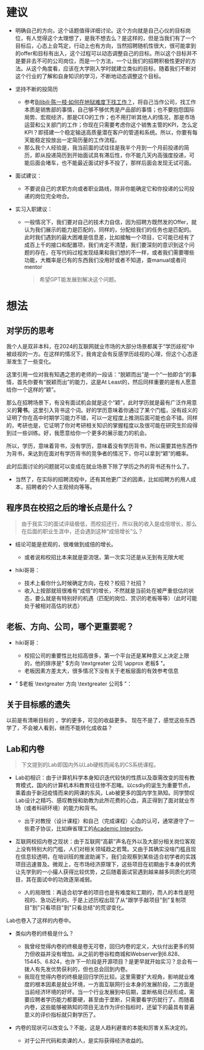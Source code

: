 # 建议

+ 明确自己的方向，这个话题值得详细讨论。这个方向就是自己心仪的目标岗位，有人觉得这个太理想了，是我不想去么？是这样的，但是当我们有了一个目标后，心态上会笃定，行动上也有方向，当然招聘随机性很大，很可能拿到的offer和目标有出入，这个过程可以动态调整自己的目标。所以这个目标并不是要非去不可的公司岗位，而是一个方法，一个让我们的招聘积极性更好的方法。从这个角度看，应该在大学刚入学时就建立类似的目标，随着我们不断对这个行业的了解和自身知识的学习，不断地动态调整这个目标。

+ 坚持不断的投简历
	+ 参考[Bilibili·陈一枝·如何在地狱难度下找工作？](https://www.bilibili.com/video/BV1BN411D73i/)，将自己当作公司，找工作本质是销售部的事情，自己够不够优秀是产品部的事情；也不要抱怨国际局势、宏观经济，那是CEO的工作；也不用打听其他人的情况，那是市场运营和公关部门的工作；你现在只需要考虑你这个销售主管的KPI，怎么定KPI？即搭建一个稳定输送高质量潜在客户的管道和系统。所以，你要有每天能稳定投放出一定简历量的工作流程。
	+ 那么我个人经验是，我当前面的试往往是我半个月到一个月前投递的简历，即从投递简历到开始面试具有滞后性，你不能几天内高强度投递，可能后面会堵车，也不能最近面试好多不投了，那样后面会发现无试可面。

+ 面试建议：
	+ 不要说自己的求职方向或者职业路线，除非你能确定它和你投递的公司投递的岗位完全吻合。

+ 实习入职建议：
	+ 一般情况下，我们要对自己的技术力自信，因为招聘方既然发的Offer，就认为我们展示的能力是匹配的，同样的，分配给我们的任务也是匹配的。此时我们遇到的最大困难是信息差，比如接触一个项目，它可能已经有了成百上千的接口和配置项，我们肯定不清楚，我们要深刻的意识到这个问题的存在，在写代码过程发现结果和我们想的不一样，或者我们需要哪些功能，大概率是已有的东西我们没用好或者不知道，查manual或者问mentor
		>希望GPT能发展到解决这个问题。

# 想法

## 对学历的思考

我个人是双非本科，在2024的互联网就业市场的大部分场景都属于“学历歧视”中被歧视的一方。在这样的情况下，我肯定会有反感学历歧视的心理，但这个心态逐渐发生了一些变化。

这里引用一位对我有知遇之恩的老师的一段话：“脱颖而出”是一个“一拍即合”的事情，首先你要有“脱颖而出”的能力，这是At Least的，然后同样重要的是有人愿意给你一个这样的“颖”。

那么在招聘场景下，有没有面试机会就是这个“颖”，此时学历就是最有广泛作用意义的**背书**。这里引入背书这个词。好的学历意味着你通过了某个门槛，没有歧义的证明了你在高中时期学习能力不错，可以一定程度上推测后面可能也会不错。同样的，考研也是，它证明了你对考研相关知识的掌握程度以及很可能在研究生阶段得到过一些训练。好，我愿意给你一个更多的展示能力的机会。

所以，学历，意味着背书，没有学历，意味着没有学历背书，所以需要其他东西作为背书，来达到在面对有学历背书的竞争者的情况下，你可以拿到“颖”的概率。

此时后面讨论的问题就可以变成在就业场景下除了学历之外的背书还有什么了。

+ 当然了，在实际的招聘流程中，还有其他更广泛的因素，比如招聘方的用人成本，招聘者的个人主观倾向等等。

## 程序员在校招之后的增长点是什么？
>由于我实习的面试评级极低，而校招还行，所以我的收入是成倍增长，那么在后面的职业生涯中，还会遇到这种“成倍增长”么？

+ 结论可能是悲观的，很难做到成倍的增长。
	+ 或者说和校招比本来就是耍流氓，第一次实习还是从无到有无限大呢

+ hiki哥哥：
	+ 技术上看你什么时候确定方向，在校？校招？社招？
	+ 收入上按部就班很难有“成倍”的增长，不然就是当前处在被严重低估的状态，要么就是有特别好的机遇（匹配的岗位、赏识的老板等等）（此时可能处于被相对高估的状态）

## 老板、方向、公司，哪个更重要呢？

+ hiki哥哥：
	+ 校招公司的重要性比社招高很多，第一个平台还是某种意义上决定上限的，他的排序是" $方向 \textgreater 公司 \approx 老板$ "。
	+ 老板因素方差太大，很多情况下没有关于老板层面的有效参考信息

+ " $老板 \textgreater 方向 \textgreater 公司$ "：

## 关于目标感的遗失

以前是有清晰目标的 ，学的更多，可见的收益更多。
现在不是了，感觉这些东西学了，不会被人看到，继而不能转化成收益？

## Lab和内卷

> 下文提到的Lab即国内外以Lab硬核而闻名的CS系统课程。

+ Lab初相识：由于计算机科学本身知识迭代较快的性质以及亟需改变的现有教育模式，国内的计算机本科教育往往惨不忍睹。以csdiy的诞生为重要节点，乘着由于新冠疫情而来的网课的东风，Lab被更多的国内学生熟知。同学赞叹Lab设计之精巧、感叹教授和助教为此所花费的心血，真正得到了面对就业市场（或者科研环境）的能力和背书。
	+ 出于对教授（设计课程）和自己（完成课程）心血的认可，通常遵守了一些君子协议，比如麻省理工的[Academic Integrity](https://integrity.mit.edu/)。

+ 互联网校招内卷之现状：由于互联网“高薪”声名在外以及大部分相关岗位客观上没有特别大的门槛，人们对相关领域趋之若鹜。又由于其确实没啥门槛且现在信息较透明，在培训班的推波助澜下，我们会观察到某些适合初学者的实践项目迅速普及。微观上，在市场经济原理下，这些项目在初期由于本身的优秀让先学到的一小撮人获得比较优势，之后随着面试官遇到越来越多同质化的项目，其在面试中的功效逐渐减弱。
	+ 人的局限性：再适合初学者的项目也是有难度和工期的，而人的本性是短视的、急功近利的。于是上述历程出现了从"跟学手敲项目"到"复制项目"到"只看项目"到"只看总结"的荒谬变化。

Lab也卷入了这样的内卷中。

+ 类似内卷的终极是什么？
	+ 我曾经觉得内卷的终极是卷无可卷，回归内卷的定义，大伙付出更多的努力但收益并没有增加。从之前的卷谷粒商城和Webserver到6.828、15445、6.824，也许下一阶段是开源项目？是更早就开始实习？总会有一拨人有先发优势获利的，但也总会回到内卷。
	+ 我现在觉得内卷的终极是回归学历比较。这里需要扩大视角，影响就业难度的根本因素是就业环境，一方面互联网行业本身的发展阶段，二方面是当前经济环境的好坏。当一个行业发展到中后期，垄断格局已经形成，需要应聘者学历能力都要硬，甚至由于垄断，只需要看学历就行了。而随着内卷，这些能够被熟知的项目无法作为评价指标时，还留下的最具有普遍意义的评价指标就只剩学历了。

+ 内卷的现状可以改变么？不能，这是人趋利避害的本能和厉害关系决定的。
	+ 对于公开代码和卖课的人，是实际获得经济收益的。
